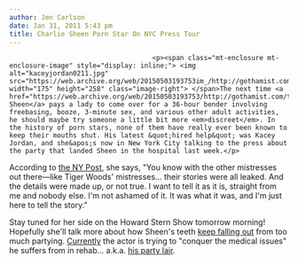```yaml
---
author: Jen Carlson
date: Jan 31, 2011 5:43 pm
title: Charlie Sheen Porn Star On NYC Press Tour
---
```


	
										<p><span class="mt-enclosure mt-enclosure-image" style="display: inline;"> <img alt="kaceyjordan0211.jpg" src="https://web.archive.org/web/20150503193753im_/http://gothamist.com/attachments/arts_jen/kaceyjordan0211.jpg" width="175" height="258" class="image-right"> </span>The next time <a href="https://web.archive.org/web/20150503193753/http://gothamist.com/tags/charliesheen">Charlie Sheen</a> pays a lady to come over for a 36-hour bender involving freebasing, booze, 3-minute sex, and various other adult activities, he should maybe try someone a little bit more <em>discreet</em>. In the history of porn stars, none of them have really ever been known to keep their mouths shut. His latest &quot;hired help&quot; was Kacey Jordan, and she&apos;s now in New York City talking to the press about the party that landed Sheen in the hospital last week.</p>

<p>According to <a href="https://web.archive.org/web/20150503193753/http://www.nypost.com/p/news/local/loose_lips_on_sheen_porno_pal_KKHY89DZdh1dWB8ZLzwvQI?CMP=OTC-rss&amp;FEEDNAME=">the NY Post</a>, she says, &quot;You know with the other mistresses out there&#x2014;like Tiger Woods&apos; mistresses... their stories were all leaked. And the details were made up, or not true. I want to tell it as it is, straight from me and nobody else. I&apos;m not ashamed of it. It was what it was, and I&apos;m just here to tell the story.&quot;</p>

<p>Stay tuned for her side on the Howard Stern Show tomorrow morning! Hopefully she&apos;ll talk more about how Sheen&apos;s teeth <a href="https://web.archive.org/web/20150503193753/http://www.handbag.com/celebrity/the-gossip-mill/charlie-sheen-loses-teeth-to-drugs-310111">keep falling out</a> from too much partying. <a href="https://web.archive.org/web/20150503193753/http://www.cnn.com/2011/SHOWBIZ/celebrity.news.gossip/01/31/charlie.sheen/">Currently</a> the actor is trying to &quot;conquer the medical issues&quot; he suffers from in rehab... a.k.a. <a href="https://web.archive.org/web/20150503193753/http://www.tmz.com/2011/01/27/charlie-sheen-rehab-home-cbs-warner-bros-addiction-drugs-alcohol-porn-stars/">his party lair</a>.</p>					
										
									
				
